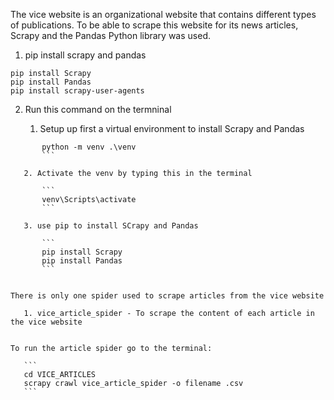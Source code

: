 The vice website is an organizational website that contains different types of publications.
To be able to scrape this website for its news articles, Scrapy and the Pandas Python library was used.

1. pip install scrapy and pandas
```
pip install Scrapy
pip install Pandas
pip install scrapy-user-agents
```

2. Run this command on the termninal


    1. Setup up first a virtual environment to install Scrapy and Pandas
    
 ```
        python -m venv .\venv
        ```

    2. Activate the venv by typing this in the terminal
    
        ```
        venv\Scripts\activate
        ```

    3. use pip to install SCrapy and Pandas
    
        ```
        pip install Scrapy 
        pip install Pandas
        ```


There is only one spider used to scrape articles from the vice website

    1. vice_article_spider - To scrape the content of each article in the vice website


To run the article spider go to the terminal:

    ```
    cd VICE_ARTICLES
    scrapy crawl vice_article_spider -o filename .csv
    ```
